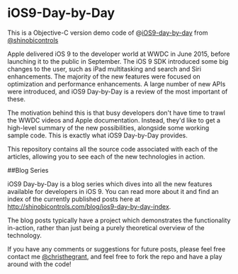 # iOS9-Day-by-Day

This is a Objective-C version demo code of @[iOS9-day-by-day](https://github.com/shinobicontrols/iOS9-day-by-day)  from [@shinobicontrols](https://twitter.com/shinobicontrols)


Apple delivered iOS 9 to the developer world at WWDC in June 2015, before launching it to the public in September. The iOS 9 SDK introduced some big changes to the user, such as iPad multitasking and search and Siri enhancements. The majority of the new features were focused on optimization and performance enhancements. A large number of new APIs were introduced, and iOS9 Day-by-Day is a review of the most important of these. 

The motivation behind this is that busy developers don't have time to trawl the WWDC videos and Apple documentation. Instead, they'd like to get a high-level summary of the new possibilities, alongside some working sample code. This is exactly what iOS9 Day-by-Day provides.

This repository contains all the source code associated with each of the articles, allowing you to see each of the new technologies in action.

##Blog Series

iOS9 Day-by-Day is a blog series which dives into all the new features available for developers in iOS 9. You can read more about it and find an index of the currently published posts here at http://shinobicontrols.com/blog/ios9-day-by-day-index.

The blog posts typically have a project which demonstrates the functionality in-action, rather than just being a purely theoretical overview of the technology.

If you have any comments or suggestions for future posts, please feel free contact me [@christhegrant](https://twitter.com/christhegrant), and feel free to fork the repo and have a play around with the code!
